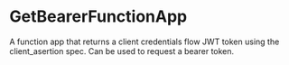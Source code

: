 # GetBearerFunctionApp
A function app that returns a client credentials flow JWT token using the client_asertion spec. 
Can be used to request a bearer token.
